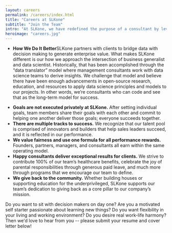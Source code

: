 ```yaml
---
layout: careers
permalink: /careers/index.html
title: "Careers at SLKone"
subtitle: "Join the Team"
intro: "At SLKone, we have redefined the purpose of a consultant by leveraging our expertise for greater client results as well as personal and professional satisfaction. Whereas a typical consultant is measured by the hours billed, a SLKone team member is driven by the desire to deliver successful outcomes for our clients.”"
heroimage: "careers.jpg"
---
```

<div id="career-four">
  <ul>
  <li><strong>How We Do It Better</strong>SLKone partners with clients to bridge data with decision making to generate enterprise value. What makes SLKone different is our how we approach the intersection of business generalist and data scientist. Historically, that has been accomplished through the “data translator” model where management consultants work with data science teams to derive insights. We challenge that model and believe there have been enough advancements in open-source research, education, and resources to apply data science principles and models to our projects. In other words, we’re consultants who can code and see that as the long-term model for success.</li>
  </ul>
</div>
<div id="career-four">
	<ul>
		<li><strong>Goals are not executed privately at SLKone.</strong> After setting individual goals, team members share their goals with each other and commit to helping one another deliver those goals; everyone succeeds together.</li>
		<li><strong>There are multiple tracks to success.</strong> We recognize that our talent pool is comprised of innovators and builders that help sales leaders succeed, and it is reflected in our performance.</li>
		<li><strong>We value fairness and use one formula for all performance rewards.</strong> Founders, partners, managers, and consultants all earn within the same operating model.</li>
		<li><strong>Happy consultants deliver exceptional results for clients.</strong> We strive to contribute 100% of our team’s healthcare benefits, celebrate the joy of parental responsibilities through generous paid leave, and much more through programs that we encourage our team to define.</li>
		<li><strong>We give back to the community.</strong> Whether building houses or supporting education for the underprivileged, SLKone supports our team’s dedication to giving back as a core pillar to our company’s mission.</li>
	</ul>
</div>
<p class="large">Do you want to sit with decision makers on day one? Are you a motivated self starter passionate about learning new things? Do you want flexibility in your living and working environment? Do you desire real work-life harmony? Then we'd love to hear from you -- please submit your resume and cover letter below!</p>
